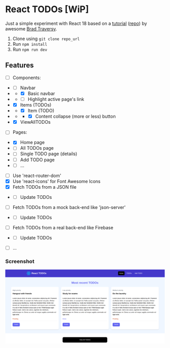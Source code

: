 # React TODOs [WiP]

Just a simple experiment with React 18 based on a [tutorial](https://youtu.be/LDB4uaJ87e0) ([repo](https://github.com/bradtraversy/react-crash-2024)) by awesome [Brad Traversy](https://github.com/bradtraversy).

1. Clone using `git clone repo_url`
2. Run `npm install`
3. Run `npm run dev`

## Features

-   [ ] Components:
-   -   [ ] Navbar
-   -   -   [x] Basic navbar
-   -   -   [ ] Highlight active page's link
-   -   [x] Items (TODOs)
-   -   -   [x] Item (TODO)
-   -   -   -   [x] Content collapse (more or less) button
-   -   [x] ViewAllTODOs
-   [ ] Pages:
-   -   [x] Home page
-   -   [ ] All TODOs page
-   -   [ ] Single TODO page (details)
-   -   [ ] Add TODO page
-   -   [ ] ...
-   [ ] Use 'react-router-dom'
-   [x] Use 'react-icons' for Font Awesome Icons
-   [x] Fetch TODOs from a JSON file
-   -   [ ] Update TODOs
-   [ ] Fetch TODOs from a mock back-end like 'json-server'
-   -   [ ] Update TODOs
-   [ ] Fetch TODOs from a real back-end like Firebase
-   -   [ ] Update TODOs
-   [ ] ...

### Screenshot

![Screenshot](screenshot.png 'Screenshot')
